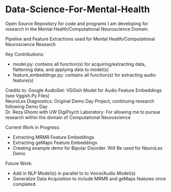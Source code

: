 # Data-Science-For-Mental-Health
Open Source Repository for code and programs I am developing for research in the Mental Health/Computational Neuroscience Domain.

Pipeline and Feature Extractions used for Mental Health/Computational Neuroscience Research

Key Contributions:
- model.py: contains all function(s) for acquiring/extracting data, flattening data, and applying data to model(s)
- feature_embeddings.py: contains all function(s) for extracting audio feature(s)

Credits to:
Google AudioSet: VGGish Model for Audio Feature Embeddings (see Vggish<insert name>.Py Files)<br />
NeuroLex Diagnostics: Original Demo Day Project, continuing research following Demo Day<br />
Dr. Reza Ghomi with UW DigiPsych Laboratory: For allowing me to pursue research within the domain of Computational Neuroscience<br />

Current Work in Progress:

- Extracting MRMR Feature Embeddings
- Extracting geMaps Feature Embeddings
- Creating example demo for Bipolar Disorder. Will Be used for NeuroLex Demo

Future Work:
- Add in NLP Model(s) in parallel to to Voice/Audio Model(s)
- Generalize Data Acquisition to include MRMR and geMaps features once completed.
